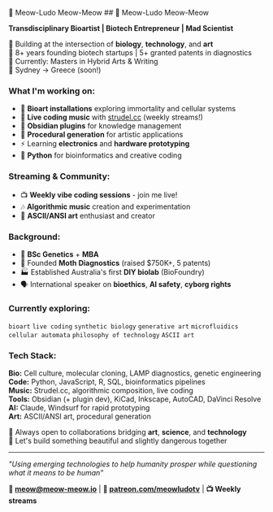 🧬 Meow-Ludo Meow-Meow ## 🧬 Meow-Ludo Meow-Meow

**Transdisciplinary Bioartist | Biotech Entrepreneur | Mad Scientist**

🔬 Building at the intersection of **biology**, **technology**, and **art**  
🚀 8+ years founding biotech startups | 5+ granted patents in diagnostics  
🎨 Currently: Masters in Hybrid Arts & Writing  
📍 Sydney → Greece (soon!)

### What I'm working on:

- 🧪 **Bioart installations** exploring immortality and cellular systems  
- 🎵 **Live coding music** with [strudel.cc](https://strudel.cc) (weekly streams!)  
- 🔌 **Obsidian plugins** for knowledge management  
- 🤖 **Procedural generation** for artistic applications  
- ⚡ Learning **electronics** and **hardware prototyping**  
- 🐍 **Python** for bioinformatics and creative coding

### Streaming & Community:

- 📺 **Weekly vibe coding sessions** - join me live!  
- 🎶 **Algorithmic music** creation and experimentation  
- 🎨 **ASCII/ANSI art** enthusiast and creator

### Background:

- 🧬 **BSc Genetics** + **MBA**  
- 💼 Founded **Moth Diagnostics** (raised $750K+, 5 patents)  
- 🏭 Established Australia's first **DIY biolab** (BioFoundry)  
- 🗣️ International speaker on **bioethics**, **AI safety**, **cyborg rights**

### Currently exploring:
`bioart` `live coding` `synthetic biology` `generative art` `microfluidics` `cellular automata` `philosophy of technology` `ASCII art`

### Tech Stack:

**Bio:** Cell culture, molecular cloning, LAMP diagnostics, genetic engineering  
**Code:** Python, JavaScript, R, SQL, bioinformatics pipelines  
**Music:** Strudel.cc, algorithmic composition, live coding  
**Tools:** Obsidian (+ plugin dev), KiCad, Inkscape, AutoCAD, DaVinci Resolve  
**AI:** Claude, Windsurf for rapid prototyping  
**Art:** ASCII/ANSI art, procedural generation

🌱 Always open to collaborations bridging **art**, **science**, and **technology**  
💬 Let's build something beautiful and slightly dangerous together

---

*"Using emerging technologies to help humanity prosper while questioning what it means to be human"*

**📧 meow@meow-meow.io** | **🔗 [patreon.com/meowludotv](https://www.patreon.com/meowludotv)** | **📺 Weekly streams**

<!---
0xmeowmeow/0xmeowmeow is a ✨ special ✨ repository because its `README.md` (this file) appears on your GitHub profile.
You can click the Preview link to take a look at your changes.
--->
